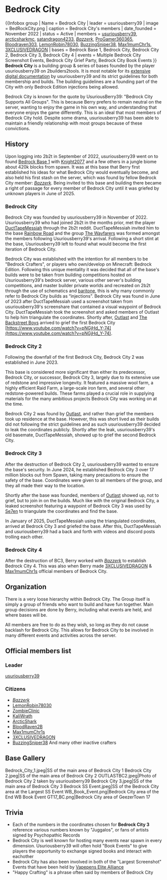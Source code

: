# Bedrock City

{{Infobox group
| Name = Bedrock City
| leader = usuriousberry39
| image = BedRockCity.png
| caption = Bedrock City's members
| date_founded = November 2022
| status = Active
| members = [usuriousberry39](https://2b2t.miraheze.org/wiki/usuriousberry39), [arcticsharkmc](https://2b2t.miraheze.org/wiki/arcticsharkmc), [satandragon4233](https://2b2t.miraheze.org/wiki/satandragon4233), [_Bazzerk_](https://2b2t.miraheze.org/wiki/_Bazzerk_), [ProGamer360365](https://2b2t.miraheze.org/wiki/ProGamer360365), [Bloodraven303](https://2b2t.miraheze.org/wiki/Bloodraven303), [LemonRobin78030](https://2b2t.miraheze.org/wiki/LemonRobin78030), [BuzzingSniper38](https://2b2t.miraheze.org/wiki/BuzzingSniper38), [Max1mumChr1s](https://2b2t.miraheze.org/wiki/Max1mumChr1s), [3XCLUSIVEDRAGON](https://2b2t.miraheze.org/wiki/3XCLUSIVEDRAGON)
| bases = Bedrock Base 1, Bedrock City, Bedrock City 2, Bedrock City 3, Bedrock City 4
| events = Multiple Bedrock City Screenshot Events, Bedrock City Grief Party, Bedrock City Book Events
}}
**Bedrock City** is a building group & series of bases founded by the player usuriousberry39 on 2builders2tools. It is most notable for its [extensive digital documentation](https://www.youtube.com/channel/UC75FUdnPSn-2KWTO55zvISw) by usuriousberry39 and its strict guidelines for both membership and builds. The building guidelines are a founding part of the City with only Bedrock Edition injections being allowed.

Bedrock City is known for the quote by UsuriousBerry39: "Bedrock City Supports All Groups". This is because Berry prefers to remain neutral on the server, wanting to enjoy the game in his own way, and understanding that everyone enjoys the game differently. This is an ideal that most members of Bedrock City hold. Despite some drama, usuriousberry39 has been able to maintain a friendly relationship with most groups because of these convictions.

## History
Upon logging into 2b2t in September of 2022, usuriousberry39 went on to found [Bedrock Base 1](https://2b2t.miraheze.org/wiki/Bedrock_Base_1) with [Knight2077](https://2b2t.miraheze.org/wiki/Knight2077) and a few others in a jungle biome about 420k blocks from spawn. It was at this base that Berry first established his ideas for what Bedrock City would eventually become, and also held his first stash on the server, which was found by fellow Bedrock City member: [_Bazzerk_](https://2b2t.miraheze.org/wiki/_Bazzerk_). Being invited to this base and building there became a right of passage for every member of Bedrock City until it was griefed by unknown players in June of 2025.

### Bedrock City
Bedrock City was founded by usuriousberry39 in November of 2022. Usuriousberry39 who had joined 2b2t in the months prior, met the player [DuctTapeMessiah](https://2b2t.miraheze.org/wiki/DuctTapeMessiah) through the 2b2t reddit. DuctTapeMessiah invited him to the base [Rainbow Road](https://2b2t.miraheze.org/wiki/Rainbow_Road) and the group [The Wayfarers](https://2b2t.miraheze.org/wiki/The_Wayfarers) was formed amongst the members following Usuriousberry39's arrival. Following a short stint at the base, Usuriousberry39 left to found what would become the first iteration of Bedrock City.

Bedrock City was established with the intention for all members to be "Bedrock Crafters", or players who own/develop on Minecraft: Bedrock Edition. Following this unique mentality it was decided that all of the base's builds were to be taken from building competitions hosted on Usuriousberry39's bedrock server, various other server's building competitions, and master builder private worlds and recreated on 2b2t through the use of schematics and [baritone](https://2b2t.miraheze.org/wiki/baritone), this is why many commonly refer to Bedrock City builds as “injections”. Bedrock City was found in June of 2023 after DuctTapeMessiah used a screenshot taken from usuriousberry39's screenshare that contained a visual waypoint of Bedrock City. DuctTapeMessiah took the screenshot and asked members of Outlast to help him triangulate the coordinates. Shortly after, [Outlast](https://2b2t.miraheze.org/wiki/Outlast) and [The Backstreet Boys](https://2b2t.miraheze.org/wiki/Backstreet_Boys) arrived to grief the first Bedrock City [https://www.youtube.com/watch?v=pNGjHd_Y-74](https://www.youtube.com/watch?v=pNGjHd_Y-74).

### Bedrock City 2
Following the downfall of the first Bedrock City, Bedrock City 2 was established in June 2023.

This base is considered more significant than either its predecessor, Bedrock City, or successor, Bedrock City 3, largely due to its extensive use of redstone and impressive longevity. It featured a massive wool farm, a highly efficient Raid Farm, a large-scale iron farm, and several other redstone-powered builds. These farms played a crucial role in supplying materials for the many ambitious projects Bedrock City was working on at the time.

Bedrock City 2 was found by [Outlast](https://2b2t.miraheze.org/wiki/Outlast), and rather than grief the members took up residence at the base. However, this was short lived as their builds did not following the strict guidelines and as such usuriousberry39 decided to leak the coordinates publicly. Shortly after the leak, usuriousberry39's old basemate, DuctTapeMessiah, showed up to grief the second Bedrock City.

### Bedrock City 3
After the destruction of Bedrock City 2, usuriousberry39 wanted to ensure the base's security. In June 2024, he established Bedrock City 3 over 17 million blocks out from Spawn, taking many precautions to ensure the safety of the base. Coordinates were given to all members of the group, and they all made their way to the location.

Shortly after the base was founded, members of [Outlast](https://2b2t.miraheze.org/wiki/Outlast) showed up, not to grief, but to join in on the builds. Much like with the original Bedrock City, a leaked screenshot featuring a waypoint of Bedrock City 3 was used by [Se7en](https://2b2t.miraheze.org/wiki/Se7en) to triangulate the coordinates and find the base.

In January of 2025, DuctTapeMessiah using the triangulated coordinates, arrived at Bedrock City 3 and griefed the base. After this, DuctTapeMessiah and usuriousberry39 had a back and forth with videos and discord posts trolling each other.

### Bedrock City 4
After the destruction of BC3, Berry worked with [_Bazzerk_](https://2b2t.miraheze.org/wiki/_Bazzerk_) to establish Bedrock City 4. This was also when Berry made [3XCLUSIVEDRAGON](https://2b2t.miraheze.org/wiki/3XCLUSIVEDRAGON) & [Max1mumChr1s](https://2b2t.miraheze.org/wiki/Max1mumChr1s) official members of Bedrock City.

## Organization
There is a very loose hierarchy within Bedrock City. The Group itself is simply a group of friends who want to build and have fun together. Main group decisions are done by Berry, including what events are held, and where bases will be.

All members are free to do as they wish, so long as they do not cause backlash for Bedrock City. This allows for Bedrock City to be involved in many different events and activities across the server.

## Official members list
### Leader
[usuriousberry39](https://2b2t.miraheze.org/wiki/usuriousberry39)

### Citizens
* [_Bazzerk_](https://2b2t.miraheze.org/wiki/_Bazzerk_)
* [LemonRobin78030](https://2b2t.miraheze.org/wiki/LemonRobin78030)
* [ZombieClinic](https://2b2t.miraheze.org/wiki/ZombieClinic)
* [KaliWrath](https://2b2t.miraheze.org/wiki/KaliWrath)
* [ArcticShark](https://2b2t.miraheze.org/wiki/ArcticShark)
* [BloodRaven2B](https://2b2t.miraheze.org/wiki/BloodRaven2B)
* [Max1mumChr1s](https://2b2t.miraheze.org/wiki/Max1mumChr1s)
* [3XCLUSIVEDRAGON](https://2b2t.miraheze.org/wiki/3XCLUSIVEDRAGON)
* [BuzzingSniper38](https://2b2t.miraheze.org/wiki/BuzzingSniper38)
And many other inactive crafters

## Base Gallery
<gallery>
Bedrock_City_1.jpeg|SS of the main area of Bedrock City 1
Bedrock City 2.jpeg|SS of the main area of Bedrock City 2
OUTLASTBC2.jpeg|Photo of Bedrock City 2 taken by usuriousberry39
Bedrock City 3.jpeg|SS of the main area of Bedrock City 3
Bedrock SS Event.jpeg|SS of the Bedrock City area at the Largest SS Event
WB_Book_Event.png|Bedrock City area of the End WB Book Event
GT17_BC.png|Bedrock City area of GeezerTown 17
</gallery>

## Trivia
* Each of the numbers in the coordinates chosen for **Bedrock City 3** reference various numbers known by "Juggalos", or fans of artists signed by Psychopathic Records
* Bedrock City is well known for hosting many events near spawn in every dimension. Usuriousberry39 will often hold "Book Events" to give players the opportunity to exchange signed books and interact with eachother
* Bedrock City has also been involved in both of the "Largest Screenshot" Events that have been held by [Vapepens Elite Alliance](https://2b2t.miraheze.org/wiki/Vapepens_Elite_Alliance)
* "Happy Crafting" is a phrase often said by members of Bedrock City